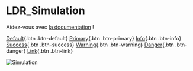 # LDR_Simulation
Aidez-vous avec [la documentation](https://lilaiguernelala.github.io/LDR_Simulation/) !

[Default](#){.btn .btn-default}
[Primary](#){.btn .btn-primary}
[Info](#){.btn .btn-info}
[Success](#){.btn .btn-success}
[Warning](#){.btn .btn-warning}
[Danger](#){.btn .btn-danger}
[Link](#){.btn .btn-link}

![Simulation](https://github.com/lilaiguernelala/LDR_Simulation/blob/main/docs/source/assets/images/gif1.gif "Drone Painting scene")
